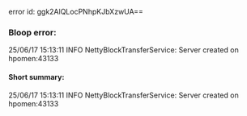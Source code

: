 error id: ggk2AlQLocPNhpKJbXzwUA==
### Bloop error:

25/06/17 15:13:11 INFO NettyBlockTransferService: Server created on hpomen:43133
#### Short summary: 

25/06/17 15:13:11 INFO NettyBlockTransferService: Server created on hpomen:43133